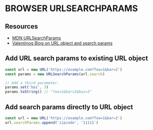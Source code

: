 # BROWSER URLSEARCHPARAMS

## Resources

- [MDN URLSearchParams](https://developer.mozilla.org/en-US/docs/Web/API/URLSearchParams)
- [Valentinog Blog on URL object and search params](https://www.valentinog.com/blog/url/)

## Add URL search params to existing URL object

```javascript
const url = new URL('https://example.com?foo=1&bar=2')
const params = new URLSearchParams(url.search)

// Add a third parameter.
params.set('baz', 3)
params.toString() // "foo=1&bar=2&baz=3"
```

## Add search params directly to URL object

```javascript
const url = new URL('https://example.com?foo=1&bar=2')
url.searchParams.append('zipcode', '11111')
```
